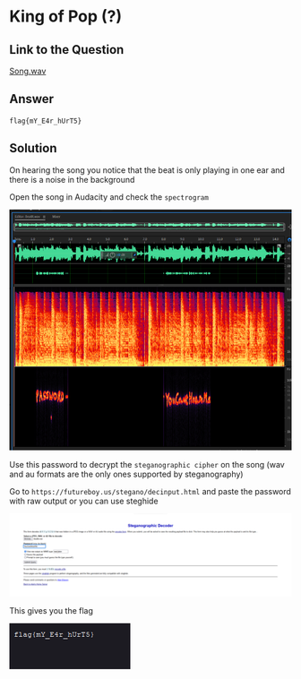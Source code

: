 # King of Pop (?)
## Link to the Question
[Song.wav](http://iiitv-ctf.ml/ctf/BeatIt.wav)

## Answer
```
flag{mY_E4r_hUrT5}
```

## Solution
On hearing the song you notice that the beat is only playing in one ear and there is a noise in the background

Open the song in Audacity and check the `spectrogram`

![spectrogram](spectrogram.png)

Use this password to decrypt the `steganographic cipher` on the song (wav and au formats are the only ones supported by steganography)

Go to `https://futureboy.us/stegano/decinput.html` and paste the password with raw output or you can use steghide

![stego](stego.png)

This gives you the flag

![flag](flag.png)
